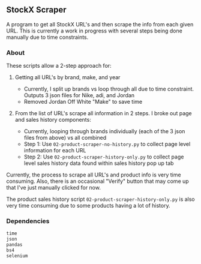 ## StockX Scraper
A program to get all StockX URL's and then scrape the info from each given URL. This is currently a work in progress with several steps being done manually due to time constraints.

### About
These scripts allow a 2-step approach for:
1) Getting all URL's by brand, make, and year
    - Currently, I split up brands vs loop through all due to time constraint. Outputs 3 json files for Nike, adi, and Jordan
    - Removed Jordan Off White "Make" to save time

2) From the list of URL's scrape all information in 2 steps. I broke out page and sales history components:
    - Currently, looping through brands individually (each of the 3 json files from above) vs all combined
    - Step 1: Use `02-product-scraper-no-history.py` to collect page level information for each URL
    - Step 2: Use `02-product-scraper-history-only.py` to collect page level sales history data found within sales history pop up tab 

Currently, the process to scrape all URL's and product info is very time consuming. Also, there is an occasional "Verify" button that may come up that I've just manually clicked for now.

The product sales history script `02-product-scraper-history-only.py` is also very time consuming due to some products having a lot of history.

### Dependencies
```python
time
json
pandas
bs4
selenium
```

